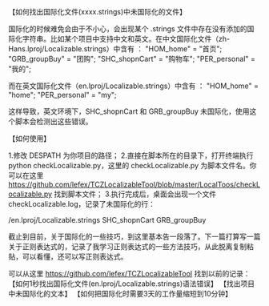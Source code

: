 【如何找出国际化文件(xxxx.strings)中未国际化的文件】

国际化的时候难免会由于不小心，会出现某个 .strings 文件中存在没有添加的国际化字符串。比如某个项目中支持中文和英文。在中文国际化文件（zh-Hans.lproj/Localizable.strings）中含有 ：
"HOM_home" = "首页";
"GRB_groupBuy" = "团购";
"SHC_shopnCart" = "购物车";
"PER_personal" = "我的";

而在英文国际化文件（en.lproj/Localizable.strings）中含有 ：
"HOM_home" = "home";
"PER_personal" = "my";

这样导致，英文环境下，SHC_shopnCart 和 GRB_groupBuy 未国际化，使用这个脚本会检测出这些错误。

【如何使用】

1.修改 DESPATH 为你项目的路径；
2.直接在脚本所在的目录下，打开终端执行 python checkLocalizable.py，这里的 checkLocalizable.py 为脚本文件名。你可以在这里 https://github.com/lefex/TCZLocalizableTool/blob/master/LocalToos/checkLocalizable.py 找到脚本文件；
3.执行完成后，桌面会出现一个文件 checkLocalizable.log，记录了未国际化的行：

/en.lproj/Localizable.strings
SHC_shopnCart
GRB_groupBuy

截止到目前，关于国际化的一些技巧，到这里基本告一段落了。下一篇打算写一篇关于正则表达式的，记录了我学习正则表达式的一些方法技巧，从此脱离复制粘贴，可以看懂，还可以写正则表达式。

可以从这里 https://github.com/lefex/TCZLocalizableTool 找到以前的记录：
【如何1秒找出国际化文件(en.lproj/Localizable.strings)语法错误】
【找出项目中未国际化的文本】
【如何把国际化时需要3天的工作量缩短到10分钟】










